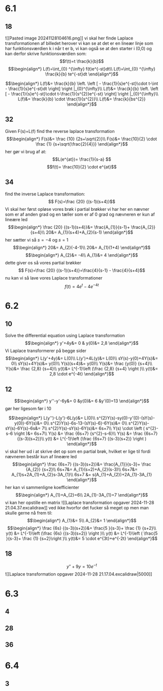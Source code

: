 
# 6.1
## 18

![[Pasted image 20241128104616.png]]
vi skal her finde Laplace transformationen af billedet herover
vi kan se at det er en lineær linje som har funktionsværdien k i når t er b, vi kan også se at den starter i (0,0) og kan derfor skrive funktionsværdien som:
$$f(t)=t \frac{k}{b}$$
$$\begin{align*}
L(f)=\int_{0} ^{\infty} f(t)e^{-st}dt\\
L(f)=\int_{0} ^{\infty} \frac{k}{b} te^{-st}dt
\end{align*}$$

$$\begin{align*}
L(f)&= \frac{k}{b} \left. \left [  - \frac{1}{s}e^{-st}\cdot t-\int - \frac{1}{s}e^{-st}dt   \right] \right |_{0}^{\infty}\\
L(f)&= \frac{k}{b} \left. \left [  - \frac{1}{s}e^{-st}\cdot t-\frac{1}{s^{2}}e^{-st}   \right] \right |_{0}^{\infty}\\
L(f)&= \frac{k}{b} \cdot \frac{1}{s^{2}}\\
L(f)&=  \frac{k}{bs^{2}}
\end{align*}$$


## 32
Given F(s)=L(f) find the reverse laplace transformation
$$\begin{align*}
F(s)&= \frac {10} {2s+\sqrt{2}}\\
F(s)&= \frac{10}{2} \cdot \frac {1} {s+\sqrt{\frac{2}{4}}}
\end{align*}$$
her gør vi brug af at:
$$L(e^{at})= \frac{1}{s-a} $$
$$f(t)= \frac{10}{2} \cdot e^{at}$$

## 34
find the inverse Laplace transformation:
$$ F(s)=\frac {20} {(s-1)(s+4)}$$
Vi skal her først opløse vores brøk i partial brøkker
vi har her en nævner som er af anden grad og en tæller som er af 0 grad og nævneren er kun af lineære led
$$\begin{align*}
\frac {20} {(s-1)(s+4)}&= \frac{A_{1}}{s-1}+ \frac{A_{2}}{s+4}\\
20&= A_{1}(s+4)+A_{2}(s-1)
\end{align*}$$
her sætter vi så $s=-4$ og $s=1$ 
$$\begin{align*}
20&= A_{2}(-4-1)\\
20&= A_{1}(1+4)
\end{align*}$$$$\begin{align*}
A_{2}&= -4\\
A_{1}&= 4
\end{align*}$$
dette giver os så vores partial brøkker
$$ F(s)=\frac {20} {(s-1)(s+4)}=\frac{4}{s-1} - \frac{4}{s+4}$$
nu kan vi så lave vores Laplace transformationer 
$$f(t)=4 e^{t}-4e^{-4t}$$
# 6.2

## 10
Solve the differential equation using Laplace transformation
$$\begin{align*}
y'+4y&= 0 & y(0)&= 2,8
\end{align*}$$
Vi Laplace transformerer på begge sider
$$\begin{align*}
L(y'+4y)&= L(0)\\
L(y')+4L(y)&= L(0)\\
sY(s)-y(0)+4Y(s)&= 0\\
sY(s)+4Y(s)&= y(0)\\
Y(s)(s+4)&= y(0)\\
Y(s)&= \frac {y(0)} {s+4}\\
Y(s)&= \frac {2,8} {s+4}\\
y(t)&= L^{-1}\left (\frac {2,8} {s+4} \right )\\
y(t)&= 2,8 \cdot e^{-4t}
\end{align*}$$

## 12
$$\begin{align*}
y''-y'-6y&= 0 &y(0)&= 6 &y'(0)=13
\end{align*}$$
gør her ligesom før i 10

$$\begin{align*}
L(y'')-L(y')-6L(y)&= L(0)\\
s^{2}Y(s)-sy(0)-y'(0)-(sY(s)-y(0))-6Y(s)&= 0\\
s^{2}Y(s)-6s-13-(sY(s)-6)-6Y(s)&= 0\\
s^{2}Y(s)-sY(s)-6Y(s)-6s&= 7\\
s^{2}Y(s)-sY(s)-6Y(s)&= 6s+7\\
Y(s) \cdot \left ( s^{2}-s-6 \right )&= 6s+7\\
Y(s) &= \frac {6s+7} {s^{2}-s-6}\\
Y(s) &= \frac {6s+7} {(s-3)(s+2)}\\
y(t) &= L^{-1}\left (\frac {6s+7} {(s-3)(s+2)} \right )
\end{align*}$$
vi skal her ud i at skrive det op som en partial brøk, hvilket er lige til fordi nævneren består kun af lineære led
$$\begin{align*}
\frac {6s+7} {(s-3)(s+2)}&= \frac{A_{1}}{s-3}+ \frac {A_{2}} {s+2}\\
6s+7&= A_{1}(s+2)+A_{2}(s-3)\\
6s+7&= A_{1}s+2A_{1}+A_{2}s-3A_{1}\\
6s+7 &= s(A_{1}+A_{2})+2A_{1}-3A_{1}
\end{align*}$$
her kan vi sammenligne koefficienter 
$$\begin{align*}
A_{1}+A_{2}=6\\
2A_{1}-3A_{1}=7
\end{align*}$$
vi kan her opstille en matrix
![[Laplace transformation opgaver 2024-11-28 21.04.37.excalidraw]]
ved ikke hvorfor det fucker så meget op men man skulle gerne nå frem til:
$$\begin{align*}
A_{1}&= 5\\
A_{2}&= 1
\end{align*}$$
$$\begin{align*}
\frac {6s} {(s-3)(s+2)}&= \frac{5 }{s-3}+ \frac {1} {s+2}\\
y(t) &= L^{-1}\left (\frac {6s} {(s-3)(s+2)} \right )\\
y(t) &= L^{-1}\left (  \frac{5 }{s-3}+ \frac {1} {s+2}\right )\\
y(t)&= 5 \cdot e^{3t}+e^{-2t}
\end{align*}$$




## 18

$$y''+9y=10e^{-t}$$
![[Laplace transformation opgaver 2024-11-28 21.17.04.excalidraw|5000]]

# 6.3

## 4

## 28

## 36


# 6.4
## 3

